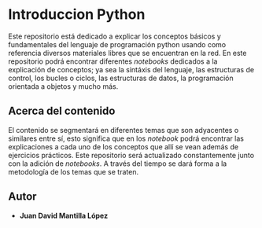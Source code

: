 # Introduccion Python 
Este repositorio está dedicado a explicar los conceptos básicos y fundamentales del lenguaje de programación python usando como referencia diversos materiales libres que se encuentran en la red. En este repositorio podrá encontrar diferentes _notebooks_ dedicados a la explicación de conceptos; ya sea la sintáxis del lenguaje, las estructuras de control, los bucles o ciclos, las estructuras de datos, la programación orientada a objetos y mucho más.

## Acerca del contenido
El contenido se segmentará en diferentes temas que son adyacentes o similares entre sí, esto significa que en los _notebook_ podrá encontrar las explicaciones a cada uno de los conceptos que allí se vean además de ejercicios prácticos. Este repositorio será actualizado constantemente junto con la adición de _notebooks_. A través del tiempo se dará forma a la metodología de los temas que se traten.

## Autor
* **Juan David Mantilla López**

